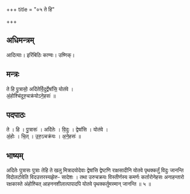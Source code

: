 +++
title = "०५ ते हि"

+++
## अधिमन्त्रम्
आदित्याः। इरिंबिठिः काण्वः। उष्णिक्।

## मन्त्रः
ते हि पु॒त्रासो॒ अदि॑तेर्वि॒दुर्द्वेषां॑सि॒ योत॑वे ।  
अं॒होश्चि॑दुरु॒चक्र॑योऽने॒हसः॑ ॥

## पदपाठः
ते । हि । पु॒त्रासः॑ । अदि॑तेः । वि॒दुः । द्वेषां॑सि । योत॑वे ।  
अं॒होः । चि॒त् । उ॒रु॒ऽचक्र॑यः । अ॒ने॒हसः॑ ॥

## भाष्यम्
अदितेः पुत्रासः पुत्राः तेहि ते खलु मित्रादयोदेवाः द्वेषांसि द्वेष्टणि राक्षसादीनि योतवे पृथक्कर्तुं विदुः जानन्ति विदोलटोवेति विदउत्तरस्यझेरु- सादेशः । तथा उरुचक्रयः विस्तीर्णस्य कमर्णः कर्तारोनेहसः अनाहन्तारो रक्षकास्ते अंहोश्चित् आहननशीलात्पापादपि योतवे पृथक्कर्तुमस्मान् जानन्ति ॥ ५ ॥
